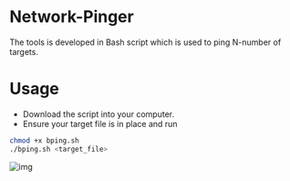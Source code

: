 # Network-Pinger
The tools is developed in Bash script which is used to ping  N-number of targets.

# Usage
- Download the script into your computer.
- Ensure your target file is in place and run 
```sh
chmod +x bping.sh
./bping.sh <target_file>
```
![img]()

